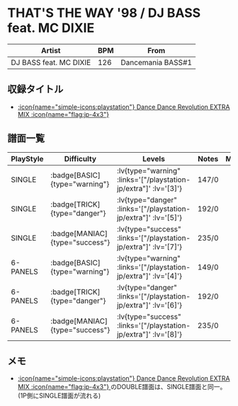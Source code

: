 # THAT'S THE WAY '98 / DJ BASS feat. MC DIXIE

|Artist|BPM|From|
|------|---|----|
|DJ BASS feat. MC DIXIE|126|Dancemania BASS#1|

## 収録タイトル

- [ :icon{name="simple-icons:playstation"} Dance Dance Revolution EXTRA MIX :icon{name="flag:jp-4x3"} ](/playstation-jp/extra)

## 譜面一覧

|PlayStyle|Difficulty|Levels|Notes|Movie|
|---------|----------|------|-----|-----|
|SINGLE| :badge[BASIC]{type="warning"} | :lv{type="warning" :links='["/playstation-jp/extra"]' :lv='[3]'} |147/0||
|SINGLE| :badge[TRICK]{type="danger"} | :lv{type="danger" :links='["/playstation-jp/extra"]' :lv='[5]'} |192/0||
|SINGLE| :badge[MANIAC]{type="success"} | :lv{type="success" :links='["/playstation-jp/extra"]' :lv='[7]'} |235/0||
|6-PANELS| :badge[BASIC]{type="warning"} | :lv{type="warning" :links='["/playstation-jp/extra"]' :lv='[4]'} |149/0||
|6-PANELS| :badge[TRICK]{type="danger"} | :lv{type="danger" :links='["/playstation-jp/extra"]' :lv='[6]'} |192/0||
|6-PANELS| :badge[MANIAC]{type="success"} | :lv{type="success" :links='["/playstation-jp/extra"]' :lv='[8]'} |235/0||

## メモ

- [ :icon{name="simple-icons:playstation"} Dance Dance Revolution EXTRA MIX :icon{name="flag:jp-4x3"} ](/playstation-jp/extra)のDOUBLE譜面は、SINGLE譜面と同一。(1P側にSINGLE譜面が流れる)
